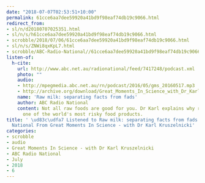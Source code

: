 ```yaml
---
date: "2018-07-07T02:53:51+10:00"
permalink: 61cce6aa7dee59920a41bd9f98eaf74db19c9066.html
redirect_from:
- sl/n/d20180707025351.html
- sl/n/s/h61cce6aa7dee59920a41bd9f98eaf74db19c9066.html
- scrobble/2018/07/06/61cce6aa7dee59920a41bd9f98eaf74db19c9066.html
- sl/n/s/ZNWi8qxKpL7.html
- scrobble/ABC-Radio-National//61cce6aa7dee59920a41bd9f98eaf74db19c9066.html
listen-of:
  h-cite:
    url: http://www.abc.net.au/radionational/feed/7417248/podcast.xml
    photo: ""
    audio:
    - http://mpegmedia.abc.net.au/rn/podcast/2016/05/gms_20160517.mp3
    - http://archive.org/download/Great_Moments_In_Science_with_Dr_Karl_Kruszelnicki-Podcast-by-ABC_Radio_National/Raw_milk_separating_facts_from_fads.mp3
    name: 'Raw milk: separating facts from fads'
    author: ABC Radio National
    content: Not all raw foods are good for you. Dr Karl explains why raw milk is
      one of the world's most risky food products.
title: ' \ud83c\udfa7 Listened to Raw milk: separating facts from fads by ABC Radio
  National From Great Moments In Science - with Dr Karl Kruszelnicki'
categories:
- scrobble
- audio
- Great Moments In Science - with Dr Karl Kruszelnicki
- ABC Radio National
- July
- 2018
- 6
---
```

